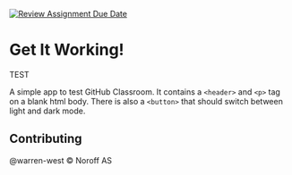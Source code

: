 [![Review Assignment Due Date](https://classroom.github.com/assets/deadline-readme-button-22041afd0340ce965d47ae6ef1cefeee28c7c493a6346c4f15d667ab976d596c.svg)](https://classroom.github.com/a/6eLrQwS_)
# Get It Working!

TEST

A simple app to test GitHub Classroom.
It contains a `<header>` and `<p>` tag on a blank html body.
There is also a `<button>` that should switch between light and dark mode.

## Contributing

@warren-west &copy; Noroff AS
